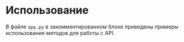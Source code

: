 # Использование

В файле `app.py` в закомментированном блоке приведены примеры использования методов для работы с API.